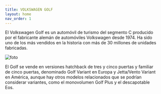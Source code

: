 ```yaml
---
title: VOLKSWAGEN GOLF 
layout: home 
nav_order: 1
---
```




El Volkswagen Golf es un automóvil de turismo del segmento C producido por el fabricante alemán de automóviles Volkswagen desde 1974. Ha sido uno de los más vendidos en la historia con más de 30 millones de unidades fabricadas.


![foto](https://upload.wikimedia.org/wikipedia/commons/thumb/4/4f/Volkswagen_Golf_VIII_R_1X7A7089.jpg/250px-Volkswagen_Golf_VIII_R_1X7A7089.jpg)


El Golf se vende en versiones hatchback de tres y cinco puertas y familiar de cinco puertas, denominado Golf Variant en Europa y Jetta/Vento Variant en América, aunque hay otros modelos relacionados que se podrían considerar variantes, como el monovolumen Golf Plus y el descapotable Eos.

[Just the Docs]: https://just-the-docs.github.io/just-the-docs/
[GitHub Pages]: https://docs.github.com/en/pages
[README]: https://github.com/just-the-docs/just-the-docs-template/blob/main/README.md
[Jekyll]: https://jekyllrb.com
[GitHub Pages / Actions workflow]: https://github.blog/changelog/2022-07-27-github-pages-custom-github-actions-workflows-beta/
[use this template]: https://github.com/just-the-docs/just-the-docs-template/generate
